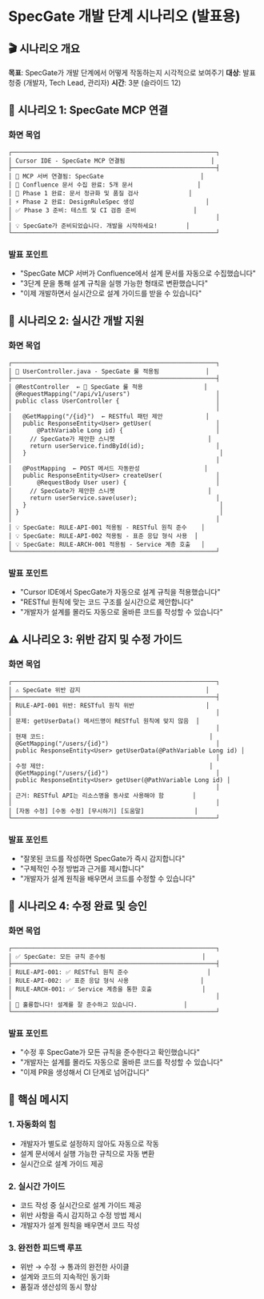 # SpecGate 개발 단계 시나리오 (발표용)

## 🎬 시나리오 개요

**목표**: SpecGate가 개발 단계에서 어떻게 작동하는지 시각적으로 보여주기
**대상**: 발표 청중 (개발자, Tech Lead, 관리자)
**시간**: 3분 (슬라이드 12)

## 📱 시나리오 1: SpecGate MCP 연결

### 화면 목업
```
┌─────────────────────────────────────────────────────────┐
│ Cursor IDE - SpecGate MCP 연결됨                        │
├─────────────────────────────────────────────────────────┤
│ 🔗 MCP 서버 연결됨: SpecGate                           │
│ 📄 Confluence 문서 수집 완료: 5개 문서                  │
│ 🚪 Phase 1 완료: 문서 정규화 및 품질 검사              │
│ ⚡ Phase 2 완료: DesignRuleSpec 생성                    │
│ ✅ Phase 3 준비: 테스트 및 CI 검증 준비                │
│                                                         │
│ 💡 SpecGate가 준비되었습니다. 개발을 시작하세요!        │
└─────────────────────────────────────────────────────────┘
```

### 발표 포인트
- "SpecGate MCP 서버가 Confluence에서 설계 문서를 자동으로 수집했습니다"
- "3단계 문을 통해 설계 규칙을 실행 가능한 형태로 변환했습니다"
- "이제 개발하면서 실시간으로 설계 가이드를 받을 수 있습니다"

## 🎯 시나리오 2: 실시간 개발 지원

### 화면 목업
```
┌─────────────────────────────────────────────────────────┐
│ 📄 UserController.java - SpecGate 룰 적용됨             │
├─────────────────────────────────────────────────────────┤
│ @RestController  ← 🚪 SpecGate 룰 적용                 │
│ @RequestMapping("/api/v1/users")                        │
│ public class UserController {                           │
│                                                         │
│   @GetMapping("/{id}")  ← RESTful 패턴 제안            │
│   public ResponseEntity<User> getUser(                  │
│       @PathVariable Long id) {                          │
│     // SpecGate가 제안한 스니펫                          │
│     return userService.findById(id);                    │
│   }                                                      │
│                                                         │
│   @PostMapping  ← POST 메서드 자동완성                  │
│   public ResponseEntity<User> createUser(               │
│       @RequestBody User user) {                         │
│     // SpecGate가 제안한 스니펫                          │
│     return userService.save(user);                      │
│   }                                                      │
│ }                                                        │
│                                                         │
│ 💡 SpecGate: RULE-API-001 적용됨 - RESTful 원칙 준수    │
│ 💡 SpecGate: RULE-API-002 적용됨 - 표준 응답 형식 사용  │
│ 💡 SpecGate: RULE-ARCH-001 적용됨 - Service 계층 호출   │
└─────────────────────────────────────────────────────────┘
```

### 발표 포인트
- "Cursor IDE에서 SpecGate가 자동으로 설계 규칙을 적용했습니다"
- "RESTful 원칙에 맞는 코드 구조를 실시간으로 제안합니다"
- "개발자가 설계를 몰라도 자동으로 올바른 코드를 작성할 수 있습니다"

## ⚠️ 시나리오 3: 위반 감지 및 수정 가이드

### 화면 목업
```
┌─────────────────────────────────────────────────────────┐
│ ⚠️ SpecGate 위반 감지                                   │
├─────────────────────────────────────────────────────────┤
│ RULE-API-001 위반: RESTful 원칙 위반                    │
│                                                         │
│ 문제: getUserData() 메서드명이 RESTful 원칙에 맞지 않음  │
│                                                         │
│ 현재 코드:                                              │
│ @GetMapping("/users/{id}")                              │
│ public ResponseEntity<User> getUserData(@PathVariable Long id) │
│                                                         │
│ 수정 제안:                                              │
│ @GetMapping("/users/{id}")                              │
│ public ResponseEntity<User> getUser(@PathVariable Long id) │
│                                                         │
│ 근거: RESTful API는 리소스명을 동사로 사용해야 함        │
│                                                         │
│ [자동 수정] [수동 수정] [무시하기] [도움말]              │
└─────────────────────────────────────────────────────────┘
```

### 발표 포인트
- "잘못된 코드를 작성하면 SpecGate가 즉시 감지합니다"
- "구체적인 수정 방법과 근거를 제시합니다"
- "개발자가 설계 원칙을 배우면서 코드를 수정할 수 있습니다"

## 🎉 시나리오 4: 수정 완료 및 승인

### 화면 목업
```
┌─────────────────────────────────────────────────────────┐
│ ✅ SpecGate: 모든 규칙 준수됨                           │
├─────────────────────────────────────────────────────────┤
│ RULE-API-001: ✅ RESTful 원칙 준수                      │
│ RULE-API-002: ✅ 표준 응답 형식 사용                    │
│ RULE-ARCH-001: ✅ Service 계층을 통한 호출              │
│                                                         │
│ 🎉 훌륭합니다! 설계를 잘 준수하고 있습니다.             │
└─────────────────────────────────────────────────────────┘
```

### 발표 포인트
- "수정 후 SpecGate가 모든 규칙을 준수한다고 확인했습니다"
- "개발자는 설계를 몰라도 자동으로 올바른 코드를 작성할 수 있습니다"
- "이제 PR을 생성해서 CI 단계로 넘어갑니다"

## 🎯 핵심 메시지

### 1. 자동화의 힘
- 개발자가 별도로 설정하지 않아도 자동으로 작동
- 설계 문서에서 실행 가능한 규칙으로 자동 변환
- 실시간으로 설계 가이드 제공

### 2. 실시간 가이드
- 코드 작성 중 실시간으로 설계 가이드 제공
- 위반 사항을 즉시 감지하고 수정 방법 제시
- 개발자가 설계 원칙을 배우면서 코드 작성

### 3. 완전한 피드백 루프
- 위반 → 수정 → 통과의 완전한 사이클
- 설계와 코드의 지속적인 동기화
- 품질과 생산성의 동시 향상
